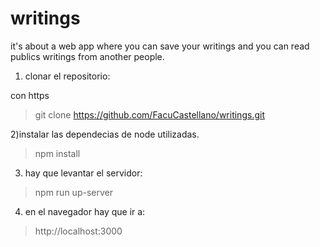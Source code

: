 # writings
it's about a web app where you can save your writings and you can read publics writings from another people.

1) clonar el repositorio:

con https
>git clone https://github.com/FacuCastellano/writings.git


2)instalar las dependecias de node utilizadas.
>npm install

3) hay que levantar el servidor:
>npm run up-server

4) en el navegador hay que ir a: 
>http://localhost:3000
